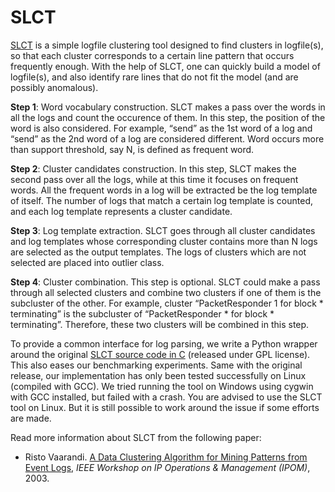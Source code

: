 SLCT
====

[SLCT](http://ristov.github.io/slct/) is a simple logfile clustering tool designed to find clusters in logfile(s), so that each cluster corresponds to a certain line pattern that occurs frequently enough. With the help of SLCT, one can quickly build a model of logfile(s), and also identify rare lines that do not fit the model (and are possibly anomalous).


**Step 1**: Word vocabulary construction. SLCT makes a pass over the words in all the logs and count the occurence of them. In this step, the position of the word is also considered. For example, “send” as the 1st word of a log and “send” as the 2nd word of a log are considered different. Word occurs more than support threshold, say N, is defined as frequent word.

**Step 2**: Cluster candidates construction. In this step, SLCT makes the second pass over all the logs, while at this time it focuses on frequent words. All the frequent words in a log will be extracted be the log template of itself. The number of logs that match a certain log template is counted, and each log template represents a cluster candidate.

**Step 3**: Log template extraction. SLCT goes through all cluster candidates and log templates whose corresponding cluster contains more than N logs are selected as the output templates. The logs of clusters which are not selected are placed into outlier class.

**Step 4**: Cluster combination. This step is optional. SLCT could make a pass through all selected clusters and combine two clusters if one of them is the subcluster of the other. For example, cluster “PacketResponder 1 for block * terminating” is the subcluster of “PacketResponder * for block * terminating”. Therefore, these two clusters will be combined in this step.

To provide a common interface for log parsing, we write a Python wrapper around the original [SLCT source code in C](http://ristov.github.io/slct/slct-0.05.tar.gz) (released under GPL license). This also eases our benchmarking experiments. Same with the original release, our implementation has only been tested successfully on Linux (compiled with GCC). We tried running the tool on Windows using cygwin with GCC installed, but failed with a crash. You are advised to use the SLCT tool on Linux. But it is still possible to work around the issue if some efforts are made. 

Read more information about SLCT from the following paper:
+ Risto Vaarandi. [A Data Clustering Algorithm for Mining Patterns from Event Logs](http://www.quretec.com/u/vilo/edu/2003-04/DM_seminar_2003_II/ver1/P12/slct-ipom03-web.pdf), *IEEE Workshop on IP Operations & Management (IPOM)*, 2003.